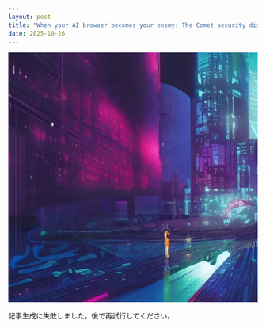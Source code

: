 ```yaml
---
layout: post
title: "When your AI browser becomes your enemy: The Comet security disaster"
date: 2025-10-26
---
```


![記事画像](assets/images/20251026_ai.png)

記事生成に失敗しました。後で再試行してください。
